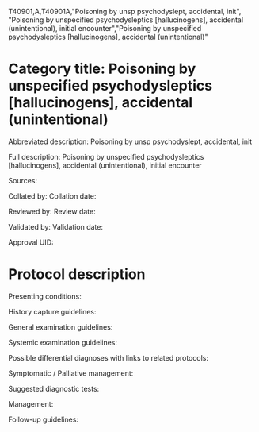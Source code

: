 T40901,A,T40901A,"Poisoning by unsp psychodyslept, accidental, init", "Poisoning by unspecified psychodysleptics [hallucinogens], accidental (unintentional), initial encounter","Poisoning by unspecified psychodysleptics [hallucinogens], accidental (unintentional)"
# Category title: Poisoning by unspecified psychodysleptics [hallucinogens], accidental (unintentional)

Abbreviated description: Poisoning by unsp psychodyslept, accidental, init

Full description: Poisoning by unspecified psychodysleptics [hallucinogens], accidental (unintentional), initial encounter

Sources:

Collated by:
Collation date:

Reviewed by:
Review date:

Validated by:
Validation date:

Approval UID:

# Protocol description

Presenting conditions:

History capture guidelines:

General examination guidelines:

Systemic examination guidelines:

Possible differential diagnoses with links to related protocols:

Symptomatic / Palliative management:

Suggested diagnostic tests:

Management:

Follow-up guidelines:
